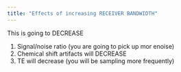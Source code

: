 ```yaml
---
title: "Effects of increasing RECEIVER BANDWIDTH"
---
```

This is going to DECREASE

1. Signal/noise ratio (you are going to pick up mor enoise)
2. Chemical shift artifacts will DECREASE
3. TE will decrease (you will be sampling more frequently)

